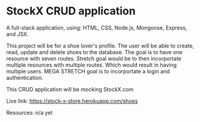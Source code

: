 # StockX CRUD application
A full-stack application, using: HTML, CSS, Node.js, Mongoose, Express, and JSX.

This project will be for a shoe lover's profile. The user will be able to create, read, update and delete shoes to the database. The goal is to have one resource with seven routes. Stretch goal would be to then incorportate multiple resources with multiple routes. Which would result in having multiple users. MEGA STRETCH goal is to incorportate a login and authentication. 

This CRUD application will be mocking StockX.com

Live link: https://stock-x-store.herokuapp.com/shoes

Resources: n/a yet
